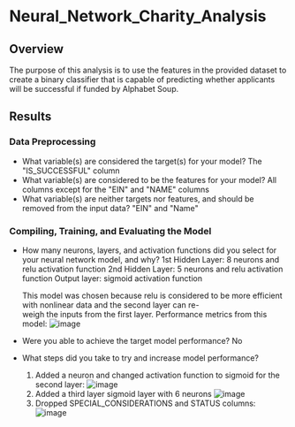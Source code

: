 # Neural_Network_Charity_Analysis
## Overview
The purpose of this analysis is to use the features in the provided dataset to create a binary classifier that is capable of predicting whether applicants will be successful if funded by Alphabet Soup.

## Results
### Data Preprocessing
* What variable(s) are considered the target(s) for your model?
  The "IS_SUCCESSFUL" column
* What variable(s) are considered to be the features for your model?
  All columns except for the "EIN" and "NAME" columns
* What variable(s) are neither targets nor features, and should be removed from the input data?
  "EIN" and "Name"
### Compiling, Training, and Evaluating the Model
* How many neurons, layers, and activation functions did you select for your neural network model, and why?
  1st Hidden Layer: 8 neurons and relu activation function
  2nd Hidden Layer: 5 neurons and relu activation function
  Output layer: sigmoid activation function
  
  This model was chosen because relu is considered to be more efficient with nonlinear data and the second layer can re-     
  weigh the inputs from the first layer. Performance metrics from this model: 
  ![image](https://user-images.githubusercontent.com/5934390/125510754-bb760bf3-cb55-47ef-913a-d2430e0e9b9d.png)

* Were you able to achieve the target model performance?
  No
* What steps did you take to try and increase model performance?
  1. Added a neuron and changed activation function to sigmoid for the second layer:
     ![image](https://user-images.githubusercontent.com/5934390/125513808-6eb1ba34-827e-4566-a516-e53e8b0a7985.png)
  2. Added a third layer sigmoid layer with 6 neurons
     ![image](https://user-images.githubusercontent.com/5934390/125514426-ff32d5b1-46e7-4aa3-98ee-36fb79d8093b.png)
  3. Dropped SPECIAL_CONSIDERATIONS and STATUS columns:
     ![image](https://user-images.githubusercontent.com/5934390/125513373-2c8a4e79-b010-4f7e-9445-ffd5b930d7ea.png)

